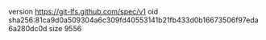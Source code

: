version https://git-lfs.github.com/spec/v1
oid sha256:81ca9d0a509304a6c309fd40553141b21fb433d0b16673506f97eda6a280dc0d
size 9556
